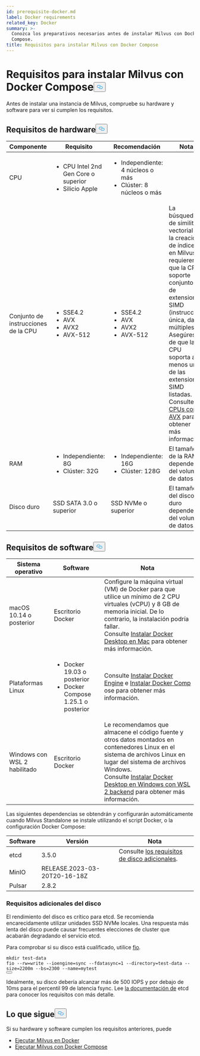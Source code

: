 ```yaml
---
id: prerequisite-docker.md
label: Docker requirements
related_key: Docker
summary: >-
  Conozca los preparativos necesarios antes de instalar Milvus con Docker
  Compose.
title: Requisitos para instalar Milvus con Docker Compose
---
```

<h1 id="Requirements-for-Installing-Milvus-with-Docker-Compose" class="common-anchor-header">Requisitos para instalar Milvus con Docker Compose<button data-href="#Requirements-for-Installing-Milvus-with-Docker-Compose" class="anchor-icon" translate="no">
      <svg translate="no"
        aria-hidden="true"
        focusable="false"
        height="20"
        version="1.1"
        viewBox="0 0 16 16"
        width="16"
      >
        <path
          fill="#0092E4"
          fill-rule="evenodd"
          d="M4 9h1v1H4c-1.5 0-3-1.69-3-3.5S2.55 3 4 3h4c1.45 0 3 1.69 3 3.5 0 1.41-.91 2.72-2 3.25V8.59c.58-.45 1-1.27 1-2.09C10 5.22 8.98 4 8 4H4c-.98 0-2 1.22-2 2.5S3 9 4 9zm9-3h-1v1h1c1 0 2 1.22 2 2.5S13.98 12 13 12H9c-.98 0-2-1.22-2-2.5 0-.83.42-1.64 1-2.09V6.25c-1.09.53-2 1.84-2 3.25C6 11.31 7.55 13 9 13h4c1.45 0 3-1.69 3-3.5S14.5 6 13 6z"
        ></path>
      </svg>
    </button></h1><p>Antes de instalar una instancia de Milvus, compruebe su hardware y software para ver si cumplen los requisitos.</p>
<h2 id="Hardware-requirements" class="common-anchor-header">Requisitos de hardware<button data-href="#Hardware-requirements" class="anchor-icon" translate="no">
      <svg translate="no"
        aria-hidden="true"
        focusable="false"
        height="20"
        version="1.1"
        viewBox="0 0 16 16"
        width="16"
      >
        <path
          fill="#0092E4"
          fill-rule="evenodd"
          d="M4 9h1v1H4c-1.5 0-3-1.69-3-3.5S2.55 3 4 3h4c1.45 0 3 1.69 3 3.5 0 1.41-.91 2.72-2 3.25V8.59c.58-.45 1-1.27 1-2.09C10 5.22 8.98 4 8 4H4c-.98 0-2 1.22-2 2.5S3 9 4 9zm9-3h-1v1h1c1 0 2 1.22 2 2.5S13.98 12 13 12H9c-.98 0-2-1.22-2-2.5 0-.83.42-1.64 1-2.09V6.25c-1.09.53-2 1.84-2 3.25C6 11.31 7.55 13 9 13h4c1.45 0 3-1.69 3-3.5S14.5 6 13 6z"
        ></path>
      </svg>
    </button></h2><table>
<thead>
<tr><th>Componente</th><th>Requisito</th><th>Recomendación</th><th>Nota</th></tr>
</thead>
<tbody>
<tr><td>CPU</td><td><ul><li>CPU Intel 2nd Gen Core o superior</li><li>Silicio Apple</li></ul></td><td><ul><li>Independiente: 4 núcleos o más</li><li>Clúster: 8 núcleos o más</li></ul></td><td></td></tr>
<tr><td>Conjunto de instrucciones de la CPU</td><td><ul><li>SSE4.2</li><li>AVX</li><li>AVX2</li><li>AVX-512</li></ul></td><td><ul><li>SSE4.2</li><li>AVX</li><li>AVX2</li><li>AVX-512</li></ul></td><td>La búsqueda de similitud vectorial y la creación de índices en Milvus requieren que la CPU soporte conjuntos de extensiones SIMD (instrucción única, datos múltiples). Asegúrese de que la CPU soporta al menos una de las extensiones SIMD listadas. Consulte <a href="https://en.wikipedia.org/wiki/Advanced_Vector_Extensions#CPUs_with_AVX">CPUs con AVX</a> para obtener más información.</td></tr>
<tr><td>RAM</td><td><ul><li>Independiente: 8G</li><li>Clúster: 32G</li></ul></td><td><ul><li>Independiente: 16G</li><li>Clúster: 128G</li></ul></td><td>El tamaño de la RAM depende del volumen de datos.</td></tr>
<tr><td>Disco duro</td><td>SSD SATA 3.0 o superior</td><td>SSD NVMe o superior</td><td>El tamaño del disco duro depende del volumen de datos.</td></tr>
</tbody>
</table>
<h2 id="Software-requirements" class="common-anchor-header">Requisitos de software<button data-href="#Software-requirements" class="anchor-icon" translate="no">
      <svg translate="no"
        aria-hidden="true"
        focusable="false"
        height="20"
        version="1.1"
        viewBox="0 0 16 16"
        width="16"
      >
        <path
          fill="#0092E4"
          fill-rule="evenodd"
          d="M4 9h1v1H4c-1.5 0-3-1.69-3-3.5S2.55 3 4 3h4c1.45 0 3 1.69 3 3.5 0 1.41-.91 2.72-2 3.25V8.59c.58-.45 1-1.27 1-2.09C10 5.22 8.98 4 8 4H4c-.98 0-2 1.22-2 2.5S3 9 4 9zm9-3h-1v1h1c1 0 2 1.22 2 2.5S13.98 12 13 12H9c-.98 0-2-1.22-2-2.5 0-.83.42-1.64 1-2.09V6.25c-1.09.53-2 1.84-2 3.25C6 11.31 7.55 13 9 13h4c1.45 0 3-1.69 3-3.5S14.5 6 13 6z"
        ></path>
      </svg>
    </button></h2><table>
<thead>
<tr><th>Sistema operativo</th><th>Software</th><th>Nota</th></tr>
</thead>
<tbody>
<tr><td>macOS 10.14 o posterior</td><td>Escritorio Docker</td><td>Configure la máquina virtual (VM) de Docker para que utilice un mínimo de 2 CPU virtuales (vCPU) y 8 GB de memoria inicial. De lo contrario, la instalación podría fallar. <br/>Consulte <a href="https://docs.docker.com/desktop/mac/install/">Instalar Docker Desktop en Mac</a> para obtener más información.</td></tr>
<tr><td>Plataformas Linux</td><td><ul><li>Docker 19.03 o posterior</li><li>Docker Compose 1.25.1 o posterior</li></ul></td><td>Consulte <a href="https://docs.docker.com/engine/install/">Instalar Docker Engine</a> e <a href="https://docs.docker.com/compose/install/">Instalar Docker Comp</a> ose para obtener más información.</td></tr>
<tr><td>Windows con WSL 2 habilitado</td><td>Escritorio Docker</td><td>Le recomendamos que almacene el código fuente y otros datos montados en contenedores Linux en el sistema de archivos Linux en lugar del sistema de archivos Windows.<br/>Consulte <a href="https://docs.docker.com/desktop/windows/install/#wsl-2-backend">Instalar Docker Desktop en Windows con WSL 2 backend</a> para obtener más información.</td></tr>
</tbody>
</table>
<p>Las siguientes dependencias se obtendrán y configurarán automáticamente cuando Milvus Standalone se instale utilizando el script Docker, o la configuración Docker Compose:</p>
<table>
<thead>
<tr><th>Software</th><th>Versión</th><th>Nota</th></tr>
</thead>
<tbody>
<tr><td>etcd</td><td>3.5.0</td><td>Consulte <a href="#Additional-disk-requirements">los requisitos de disco adicionales</a>.</td></tr>
<tr><td>MinIO</td><td>RELEASE.2023-03-20T20-16-18Z</td><td></td></tr>
<tr><td>Pulsar</td><td>2.8.2</td><td></td></tr>
</tbody>
</table>
<h3 id="Additional-disk-requirements" class="common-anchor-header">Requisitos adicionales del disco</h3><p>El rendimiento del disco es crítico para etcd. Se recomienda encarecidamente utilizar unidades SSD NVMe locales. Una respuesta más lenta del disco puede causar frecuentes elecciones de cluster que acabarán degradando el servicio etcd.</p>
<p>Para comprobar si su disco está cualificado, utilice <a href="https://github.com/axboe/fio">fio</a>.</p>
<pre><code translate="no" class="language-bash"><span class="hljs-built_in">mkdir</span> test-data
fio --rw=write --ioengine=<span class="hljs-built_in">sync</span> --fdatasync=1 --directory=test-data --size=2200m --bs=2300 --name=mytest
<button class="copy-code-btn"></button></code></pre>
<p>Idealmente, su disco debería alcanzar más de 500 IOPS y por debajo de 10ms para el percentil 99 de latencia fsync. Lee <a href="https://etcd.io/docs/v3.5/op-guide/hardware/#disks">la documentación de</a> etcd para conocer los requisitos con más detalle.</p>
<h2 id="Whats-next" class="common-anchor-header">Lo que sigue<button data-href="#Whats-next" class="anchor-icon" translate="no">
      <svg translate="no"
        aria-hidden="true"
        focusable="false"
        height="20"
        version="1.1"
        viewBox="0 0 16 16"
        width="16"
      >
        <path
          fill="#0092E4"
          fill-rule="evenodd"
          d="M4 9h1v1H4c-1.5 0-3-1.69-3-3.5S2.55 3 4 3h4c1.45 0 3 1.69 3 3.5 0 1.41-.91 2.72-2 3.25V8.59c.58-.45 1-1.27 1-2.09C10 5.22 8.98 4 8 4H4c-.98 0-2 1.22-2 2.5S3 9 4 9zm9-3h-1v1h1c1 0 2 1.22 2 2.5S13.98 12 13 12H9c-.98 0-2-1.22-2-2.5 0-.83.42-1.64 1-2.09V6.25c-1.09.53-2 1.84-2 3.25C6 11.31 7.55 13 9 13h4c1.45 0 3-1.69 3-3.5S14.5 6 13 6z"
        ></path>
      </svg>
    </button></h2><p>Si su hardware y software cumplen los requisitos anteriores, puede</p>
<ul>
<li><a href="/docs/es/v2.4.x/install_standalone-docker.md">Ejecutar Milvus en Docker</a></li>
<li><a href="/docs/es/v2.4.x/install_standalone-docker-compose.md">Ejecutar Milvus con Docker Compose</a></li>
</ul>
